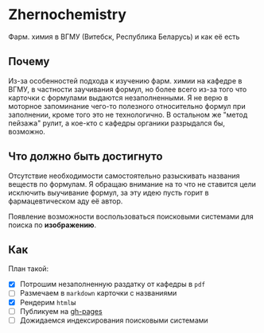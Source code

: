 Zhernochemistry
===============

Фарм. химия в ВГМУ (Витебск, Республика Беларусь) и как её есть

Почему
------

Из-за особенностей подхода к изучению фарм. химии на кафедре в ВГМУ, в частности заучивания формул, но более всего из-за того что карточки с формулами выдаются незаполненными. Я не верю в моторное запоминание чего-то полезного относительно формул при заполнении, кроме того это не технологично. В остальном же "метод пейзажа" рулит, а кое-кто с кафедры органики разрыдался бы, возможно.

Что должно быть достигнуто
--------------------------

Отсутствие необходимости самостоятельно разыскивать названия веществ по формулам. Я обращаю внимание на то что не ставится цели исключить выучивание формул, за эту идею пусть горит в фармацевтическом аду её автор.

Появление возможности воспользоваться поисковыми системами для поиска по **изображению**.

<!-- Есть надежда заполнить smile-нотации. Теоретически (: -->

Как
---

План такой:

- [X] Потрошим незаполненную раздатку от кафедры в `pdf`
- [ ] Размечаем в `markdown` карточки с названиями
- [X] Рендерим `html`ы
- [ ] Публикуем на [gh-pages](https://pages.github.com/)
- [ ] Дожидаемся индексирования поисковыми системами